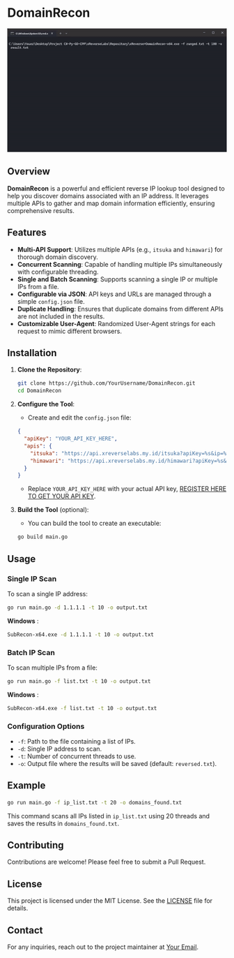 
# DomainRecon
![preview](https://raw.githubusercontent.com/xReverseLabs/DomainRecon/main/domainrecon.gif)

## Overview

**DomainRecon** is a powerful and efficient reverse IP lookup tool designed to help you discover domains associated with an IP address. It leverages multiple APIs to gather and map domain information efficiently, ensuring comprehensive results. 

## Features

- **Multi-API Support**: Utilizes multiple APIs (e.g., `itsuka` and `himawari`) for thorough domain discovery.
- **Concurrent Scanning**: Capable of handling multiple IPs simultaneously with configurable threading.
- **Single and Batch Scanning**: Supports scanning a single IP or multiple IPs from a file.
- **Configurable via JSON**: API keys and URLs are managed through a simple `config.json` file.
- **Duplicate Handling**: Ensures that duplicate domains from different APIs are not included in the results.
- **Customizable User-Agent**: Randomized User-Agent strings for each request to mimic different browsers.

## Installation

1. **Clone the Repository**:
    ```bash
    git clone https://github.com/YourUsername/DomainRecon.git
    cd DomainRecon
    ```

2. **Configure the Tool**:
    - Create and edit the `config.json` file:
    ```json
    {
      "apiKey": "YOUR_API_KEY_HERE",
      "apis": {
        "itsuka": "https://api.xreverselabs.my.id/itsuka?apiKey=%s&ip=%s",
        "himawari": "https://api.xreverselabs.my.id/himawari?apiKey=%s&ip=%s"
      }
    }
    ```
    - Replace `YOUR_API_KEY_HERE` with your actual API key, [REGISTER HERE TO GET YOUR API KEY](https://xreverselabs.my.id/clientarea/register).

3. **Build the Tool** (optional):
    - You can build the tool to create an executable:
    ```bash
    go build main.go
    ```

## Usage

### Single IP Scan

To scan a single IP address:
```bash
go run main.go -d 1.1.1.1 -t 10 -o output.txt
```
**Windows** : 
```bash
SubRecon-x64.exe -d 1.1.1.1 -t 10 -o output.txt
```

### Batch IP Scan

To scan multiple IPs from a file:
```bash
go run main.go -f list.txt -t 10 -o output.txt
```
**Windows** : 
```bash
SubRecon-x64.exe -f list.txt -t 10 -o output.txt
```

### Configuration Options

- `-f`: Path to the file containing a list of IPs.
- `-d`: Single IP address to scan.
- `-t`: Number of concurrent threads to use.
- `-o`: Output file where the results will be saved (default: `reversed.txt`).

## Example

```bash
go run main.go -f ip_list.txt -t 20 -o domains_found.txt
```

This command scans all IPs listed in `ip_list.txt` using 20 threads and saves the results in `domains_found.txt`.

## Contributing

Contributions are welcome! Please feel free to submit a Pull Request.

## License

This project is licensed under the MIT License. See the [LICENSE](LICENSE) file for details.

## Contact

For any inquiries, reach out to the project maintainer at [Your Email](mailto:l1nux3r69@gmail.com).
